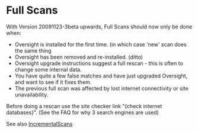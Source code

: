# Full Scans #

With Version 20091123-3beta upwards, Full Scans should now only be done when:

  * Oversight is installed for the first time. (in which case 'new' scan does the same thing
  * Oversight has been removed and re-installed. (ditto)
  * Oversight upgrade instructions suggest a full rescan - this is often to change some internal data.
  * You have quite a few false matches and have just upgraded Oversight, and want to see if it fixes them.
  * The previous full scan was affected by lost internet connectivity or site unavailability.

Before doing a rescan use the site checker link "{check internet databases}".
(See the FAQ for why 3 search engines are used)

See also [IncrementalScans](IncrementalScans.md)